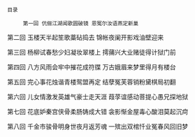     目录 

         第一回 伉俪江湖闻歌圆破镜 恩冤尔汝语燕定新巢

 第二回 玉楼天半起笙歌藁砧捣去 锦帐夜阑开影戏油壁迎来

 第三回 杨柳试春愁少妇凝妆翠楼上 摴蒱兴大业赌徒得计狱门前

 第四回 八方风雨会牢中摧花成符牒 万古娥眉来梦里得月有楼台

 第五回 完心事花烛谐青楼鸳盟再定 结孽冤芙蓉销粉黛棋局初翻

 第六回 儿女情激发英雄气豪士走天涯 葭莩谊感动菩提心愚兄探地狱

 第七回 花底妒秦宫侠骨柔肠铸成大错 衾影惭金屋毒心酸泪莫起沉疴

 第八回 千金市骏骨明身世夜月返芳魂 一殡出双棺忏业冤春风回旧梦   

